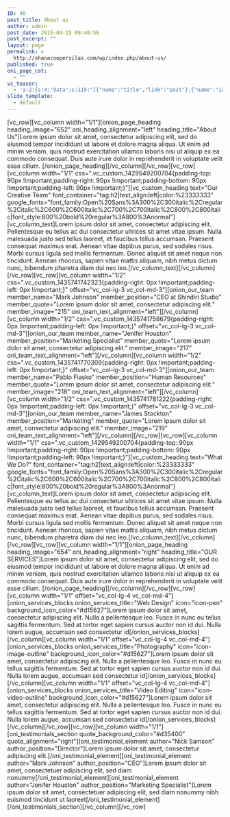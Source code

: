 ```yaml
---
ID: 46
post_title: About us
author: admin
post_date: 2015-04-15 09:40:56
post_excerpt: ""
layout: page
permalink: >
  http://shanacoopersilas.com/wp/index.php/about-us/
published: true
oni_page_cat:
  - ""
vc_teaser:
  - 'a:2:{s:4:"data";s:115:"[{"name":"title","link":"post"},{"name":"image","image":"featured","link":"none"},{"name":"text","mode":"excerpt"}]";s:7:"bgcolor";s:0:"";}'
slide_template:
  - default
---
```

[vc_row][vc_column width="1/1"][onion_page_heading heading_image="652" oni_heading_alignment="left" heading_title="About Us"]Lorem ipsum dolor sit amet, consectetur adipiscing elit, sed do eiusmod tempor incididunt ut labore et dolore magna aliqua. Ut enim ad minim veniam, quis nostrud exercitation ullamco laboris nisi ut aliquip ex ea commodo consequat. Duis aute irure dolor in reprehenderit in voluptate velit esse cillum. [/onion_page_heading][/vc_column][/vc_row][vc_row][vc_column width="1/1" css=".vc_custom_1429549200704{padding-top: 90px !important;padding-right: 90px !important;padding-bottom: 90px !important;padding-left: 90px !important;}"][vc_custom_heading text="Our Creative Team" font_container="tag:h2|text_align:left|color:%23333333" google_fonts="font_family:Open%20Sans%3A300%2C300italic%2Cregular%2Citalic%2C600%2C600italic%2C700%2C700italic%2C800%2C800italic|font_style:800%20bold%20regular%3A800%3Anormal"][vc_column_text]Lorem ipsum dolor sit amet, consectetur adipiscing elit. Pellentesque eu tellus ac dui consectetur ultrices sit amet vitae ipsum. Nulla malesuada justo sed tellus laoreet, et faucibus tellus accumsan. Praesent consequat maximus erat. Aenean vitae dapibus purus, sed sodales risus. Morbi cursus ligula sed mollis fermentum. Donec aliquet sit amet neque non tincidunt. Aenean rhoncus, sapien vitae mattis aliquam, nibh metus dictum nunc, bibendum pharetra diam dui nec leo.[/vc_column_text][/vc_column][/vc_row][vc_row][vc_column width="1/2" css=".vc_custom_1435741742323{padding-right: 0px !important;padding-left: 0px !important;}" offset="vc_col-lg-3 vc_col-md-3"][onion_our_team member_name="Mark Johnson" member_position="CEO at Shindiri Studio" member_quote="Lorem ipsum dolor sit amet, consectetur adipiscing elit." member_image="215" oni_team_text_alignment="left"][/vc_column][vc_column width="1/2" css=".vc_custom_1435741758679{padding-right: 0px !important;padding-left: 0px !important;}" offset="vc_col-lg-3 vc_col-md-3"][onion_our_team member_name="Jenifer Houston" member_position="Marketing Specialist" member_quote="Lorem ipsum dolor sit amet, consectetur adipiscing elit." member_image="217" oni_team_text_alignment="left"][/vc_column][vc_column width="1/2" css=".vc_custom_1435741770309{padding-right: 0px !important;padding-left: 0px !important;}" offset="vc_col-lg-3 vc_col-md-3"][onion_our_team member_name="Pablo Fiasko" member_position="Human Resources" member_quote="Lorem ipsum dolor sit amet, consectetur adipiscing elit." member_image="218" oni_team_text_alignment="left"][/vc_column][vc_column width="1/2" css=".vc_custom_1435741781222{padding-right: 0px !important;padding-left: 0px !important;}" offset="vc_col-lg-3 vc_col-md-3"][onion_our_team member_name="James Stockton" member_position="Marketing" member_quote="Lorem ipsum dolor sit amet, consectetur adipiscing elit." member_image="219" oni_team_text_alignment="left"][/vc_column][/vc_row][vc_row][vc_column width="1/1" css=".vc_custom_1429549200704{padding-top: 90px !important;padding-right: 90px !important;padding-bottom: 90px !important;padding-left: 90px !important;}"][vc_custom_heading text="What We Do?" font_container="tag:h2|text_align:left|color:%23333333" google_fonts="font_family:Open%20Sans%3A300%2C300italic%2Cregular%2Citalic%2C600%2C600italic%2C700%2C700italic%2C800%2C800italic|font_style:800%20bold%20regular%3A800%3Anormal"][vc_column_text]Lorem ipsum dolor sit amet, consectetur adipiscing elit. Pellentesque eu tellus ac dui consectetur ultrices sit amet vitae ipsum. Nulla malesuada justo sed tellus laoreet, et faucibus tellus accumsan. Praesent consequat maximus erat. Aenean vitae dapibus purus, sed sodales risus. Morbi cursus ligula sed mollis fermentum. Donec aliquet sit amet neque non tincidunt. Aenean rhoncus, sapien vitae mattis aliquam, nibh metus dictum nunc, bibendum pharetra diam dui nec leo.[/vc_column_text][/vc_column][/vc_row][vc_row][vc_column width="1/1"][onion_page_heading heading_image="654" oni_heading_alignment="right" heading_title="OUR SERVICES"]Lorem ipsum dolor sit amet, consectetur adipiscing elit, sed do eiusmod tempor incididunt ut labore et dolore magna aliqua. Ut enim ad minim veniam, quis nostrud exercitation ullamco laboris nisi ut aliquip ex ea commodo consequat. Duis aute irure dolor in reprehenderit in voluptate velit esse cillum. [/onion_page_heading][/vc_column][/vc_row][vc_row][vc_column width="1/1" offset="vc_col-lg-4 vc_col-md-4"][onion_services_blocks onion_services_title="Web Design" icon="icon-pen" background_icon_color="#d15627"]Lorem ipsum dolor sit amet, consectetur adipiscing elit. Nulla a pellentesque leo. Fusce in nunc eu tellus sagittis fermentum. Sed at tortor eget sapien cursus auctor non id dui. Nulla lorem augue, accumsan sed consectetur id[/onion_services_blocks][/vc_column][vc_column width="1/1" offset="vc_col-lg-4 vc_col-md-4"][onion_services_blocks onion_services_title="Photography" icon="icon-image-outline" background_icon_color="#d15627"]Lorem ipsum dolor sit amet, consectetur adipiscing elit. Nulla a pellentesque leo. Fusce in nunc eu tellus sagittis fermentum. Sed at tortor eget sapien cursus auctor non id dui. Nulla lorem augue, accumsan sed consectetur id[/onion_services_blocks][/vc_column][vc_column width="1/1" offset="vc_col-lg-4 vc_col-md-4"][onion_services_blocks onion_services_title="Video Editing" icon="icon-video-outline" background_icon_color="#d15627"]Lorem ipsum dolor sit amet, consectetur adipiscing elit. Nulla a pellentesque leo. Fusce in nunc eu tellus sagittis fermentum. Sed at tortor eget sapien cursus auctor non id dui. Nulla lorem augue, accumsan sed consectetur id[/onion_services_blocks][/vc_column][/vc_row][vc_row][vc_column width="1/1"][oni_testimonials_section quote_background_color="#d35400" quote_alignment="right"][oni_testimonial_element author="Nick Samson" author_position="Director"]Lorem ipsum dolor sit amet, consectetur adipiscing elit.[/oni_testimonial_element][oni_testimonial_element author="Mark Johnson" author_position="CEO"]Lorem ipsum dolor sit amet, consectetuer adipiscing elit, sed diam nonummy[/oni_testimonial_element][oni_testimonial_element author="Jenifer Houston" author_position="Marketing Specialist"]Lorem ipsum dolor sit amet, consectetuer adipiscing elit, sed diam nonummy nibh euismod tincidunt ut laoreet[/oni_testimonial_element][/oni_testimonials_section][/vc_column][/vc_row]